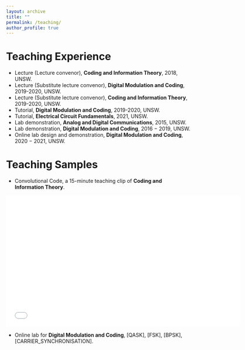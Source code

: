 ```yaml
---
layout: archive
title: ""
permalink: /teaching/
author_profile: true
---
```



Teaching Experience
======
- Lecture (Lecture convenor), **Coding and Information Theory**, 2018, UNSW.
- Lecture (Substitute lecture convenor), **Digital Modulation and Coding**,  2019-2020, UNSW.
- Lecture (Substitute lecture convenor), **Coding and Information Theory**, 2019-2020, UNSW.
- Tutorial, **Digital Modulation and Coding**, 2019-2020, UNSW.
- Tutorial, **Electrical Circuit Fundamentals**, 2021, UNSW.
- Lab demonstration, **Analog and Digital Communications**, 2015, UNSW.
- Lab demonstration, **Digital Modulation and Coding**, 2016 − 2019, UNSW.
- Online lab design and demonstration, **Digital Modulation and Coding**, 2020 − 2021, UNSW.

Teaching Samples
======
- Convolutional Code, a 15-minute teaching clip of **Coding and Information Theory**.
  
<iframe id="ytplayer" type="text/html" width="640" height="360"
  src="[https://www.youtube.com/embed/M7lc1UVf-VE?autoplay=1&origin=http://example.com](https://www.youtube.com/embed/Rx6rOq9IIuA?si=szY_0sJp7J0YhSo-&amp;controls=0)"
  frameborder="0"></iframe>

- Online lab for **Digital Modulation and Coding**, [QASK], [FSK], [BPSK], [CARRIER_SYNCHRONISATION].


